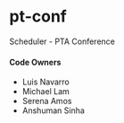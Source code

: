 # pt-conf
Scheduler - PTA Conference

#### Code Owners
- Luis Navarro
- Michael Lam
- Serena Amos
- Anshuman Sinha
